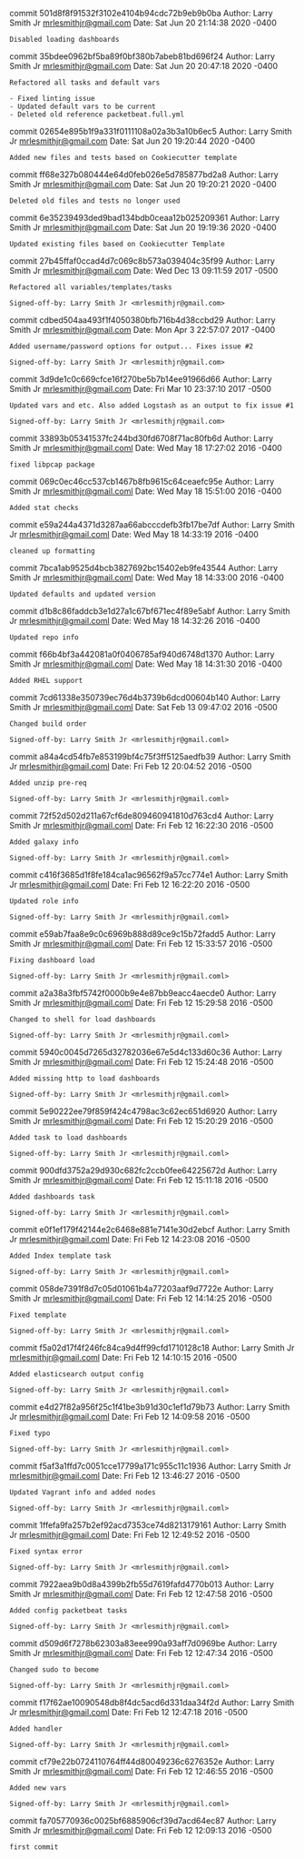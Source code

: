 commit 501d8f8f91532f3102e4104b94cdc72b9eb9b0ba
Author: Larry Smith Jr <mrlesmithjr@gmail.com>
Date:   Sat Jun 20 21:14:38 2020 -0400

    Disabled loading dashboards

commit 35bdee0962bf5ba89f0bf380b7abeb81bd696f24
Author: Larry Smith Jr <mrlesmithjr@gmail.com>
Date:   Sat Jun 20 20:47:18 2020 -0400

    Refactored all tasks and default vars
    
    - Fixed linting issue
    - Updated default vars to be current
    - Deleted old reference packetbeat.full.yml

commit 02654e895b1f9a331f0111108a02a3b3a10b6ec5
Author: Larry Smith Jr <mrlesmithjr@gmail.com>
Date:   Sat Jun 20 19:20:44 2020 -0400

    Added new files and tests based on Cookiecutter template

commit ff68e327b080444e64d0feb026e5d785877bd2a8
Author: Larry Smith Jr <mrlesmithjr@gmail.com>
Date:   Sat Jun 20 19:20:21 2020 -0400

    Deleted old files and tests no longer used

commit 6e35239493ded9bad134bdb0ceaa12b025209361
Author: Larry Smith Jr <mrlesmithjr@gmail.com>
Date:   Sat Jun 20 19:19:36 2020 -0400

    Updated existing files based on Cookiecutter Template

commit 27b45ffaf0ccad4d7c069c8b573a039404c35f99
Author: Larry Smith Jr <mrlesmithjr@gmail.com>
Date:   Wed Dec 13 09:11:59 2017 -0500

    Refactored all variables/templates/tasks
    
    Signed-off-by: Larry Smith Jr <mrlesmithjr@gmail.com>

commit cdbed504aa493f1f4050380bfb716b4d38ccbd29
Author: Larry Smith Jr <mrlesmithjr@gmail.com>
Date:   Mon Apr 3 22:57:07 2017 -0400

    Added username/password options for output... Fixes issue #2
    
    Signed-off-by: Larry Smith Jr <mrlesmithjr@gmail.com>

commit 3d9de1c0c669cfce16f270be5b7b14ee91966d66
Author: Larry Smith Jr <mrlesmithjr@gmail.com>
Date:   Fri Mar 10 23:37:10 2017 -0500

    Updated vars and etc. Also added Logstash as an output to fix issue #1
    
    Signed-off-by: Larry Smith Jr <mrlesmithjr@gmail.com>

commit 33893b05341537fc244bd30fd6708f71ac80fb6d
Author: Larry Smith Jr <mrlesmithjr@gmail.coml>
Date:   Wed May 18 17:27:02 2016 -0400

    fixed libpcap package

commit 069c0ec46cc537cb1467b8fb9615c64ceaefc95e
Author: Larry Smith Jr <mrlesmithjr@gmail.coml>
Date:   Wed May 18 15:51:00 2016 -0400

    Added stat checks

commit e59a244a4371d3287aa66abcccdefb3fb17be7df
Author: Larry Smith Jr <mrlesmithjr@gmail.coml>
Date:   Wed May 18 14:33:19 2016 -0400

    cleaned up formatting

commit 7bca1ab9525d4bcb3827692bc15402eb9fe43544
Author: Larry Smith Jr <mrlesmithjr@gmail.coml>
Date:   Wed May 18 14:33:00 2016 -0400

    Updated defaults and updated version

commit d1b8c86faddcb3e1d27a1c67bf671ec4f89e5abf
Author: Larry Smith Jr <mrlesmithjr@gmail.coml>
Date:   Wed May 18 14:32:26 2016 -0400

    Updated repo info

commit f66b4bf3a442081a0f0406785af940d6748d1370
Author: Larry Smith Jr <mrlesmithjr@gmail.coml>
Date:   Wed May 18 14:31:30 2016 -0400

    Added RHEL support

commit 7cd61338e350739ec76d4b3739b6dcd00604b140
Author: Larry Smith Jr <mrlesmithjr@gmail.coml>
Date:   Sat Feb 13 09:47:02 2016 -0500

    Changed build order
    
    Signed-off-by: Larry Smith Jr <mrlesmithjr@gmail.coml>

commit a84a4cd54fb7e853199bf4c75f3ff5125aedfb39
Author: Larry Smith Jr <mrlesmithjr@gmail.coml>
Date:   Fri Feb 12 20:04:52 2016 -0500

    Added unzip pre-req
    
    Signed-off-by: Larry Smith Jr <mrlesmithjr@gmail.coml>

commit 72f52d502d211a67cf6de809460941810d763cd4
Author: Larry Smith Jr <mrlesmithjr@gmail.coml>
Date:   Fri Feb 12 16:22:30 2016 -0500

    Added galaxy info
    
    Signed-off-by: Larry Smith Jr <mrlesmithjr@gmail.coml>

commit c416f3685d1f8fe184ca1ac96562f9a57cc774e1
Author: Larry Smith Jr <mrlesmithjr@gmail.coml>
Date:   Fri Feb 12 16:22:20 2016 -0500

    Updated role info
    
    Signed-off-by: Larry Smith Jr <mrlesmithjr@gmail.coml>

commit e59ab7faa8e9c0c6969b888d89ce9c15b72fadd5
Author: Larry Smith Jr <mrlesmithjr@gmail.coml>
Date:   Fri Feb 12 15:33:57 2016 -0500

    Fixing dashboard load
    
    Signed-off-by: Larry Smith Jr <mrlesmithjr@gmail.coml>

commit a2a38a3fbf5742f0000b9e4e87bb9eacc4aecde0
Author: Larry Smith Jr <mrlesmithjr@gmail.coml>
Date:   Fri Feb 12 15:29:58 2016 -0500

    Changed to shell for load dashboards
    
    Signed-off-by: Larry Smith Jr <mrlesmithjr@gmail.coml>

commit 5940c0045d7265d32782036e67e5d4c133d60c36
Author: Larry Smith Jr <mrlesmithjr@gmail.coml>
Date:   Fri Feb 12 15:24:48 2016 -0500

    Added missing http to load dashboards
    
    Signed-off-by: Larry Smith Jr <mrlesmithjr@gmail.coml>

commit 5e90222ee79f859f424c4798ac3c62ec651d6920
Author: Larry Smith Jr <mrlesmithjr@gmail.coml>
Date:   Fri Feb 12 15:20:29 2016 -0500

    Added task to load dashboards
    
    Signed-off-by: Larry Smith Jr <mrlesmithjr@gmail.coml>

commit 900dfd3752a29d930c682fc2ccb0fee64225672d
Author: Larry Smith Jr <mrlesmithjr@gmail.coml>
Date:   Fri Feb 12 15:11:18 2016 -0500

    Added dashboards task
    
    Signed-off-by: Larry Smith Jr <mrlesmithjr@gmail.coml>

commit e0f1ef179f42144e2c6468e881e7141e30d2ebcf
Author: Larry Smith Jr <mrlesmithjr@gmail.coml>
Date:   Fri Feb 12 14:23:08 2016 -0500

    Added Index template task
    
    Signed-off-by: Larry Smith Jr <mrlesmithjr@gmail.coml>

commit 058de7391f8d7c05d01061b4a77203aaf9d7722e
Author: Larry Smith Jr <mrlesmithjr@gmail.coml>
Date:   Fri Feb 12 14:14:25 2016 -0500

    Fixed template
    
    Signed-off-by: Larry Smith Jr <mrlesmithjr@gmail.coml>

commit f5a02d17f4f246fc84ca9d4ff99cfd1710128c18
Author: Larry Smith Jr <mrlesmithjr@gmail.coml>
Date:   Fri Feb 12 14:10:15 2016 -0500

    Added elasticsearch output config
    
    Signed-off-by: Larry Smith Jr <mrlesmithjr@gmail.coml>

commit e4d27f82a956f25c1f41be3b91d30c1ef1d79b73
Author: Larry Smith Jr <mrlesmithjr@gmail.coml>
Date:   Fri Feb 12 14:09:58 2016 -0500

    Fixed typo
    
    Signed-off-by: Larry Smith Jr <mrlesmithjr@gmail.coml>

commit f5af3a1ffd7c0051cce17799a171c955c11c1936
Author: Larry Smith Jr <mrlesmithjr@gmail.coml>
Date:   Fri Feb 12 13:46:27 2016 -0500

    Updated Vagrant info and added nodes
    
    Signed-off-by: Larry Smith Jr <mrlesmithjr@gmail.coml>

commit 1ffefa9fa257b2ef92acd7353ce74d8213179161
Author: Larry Smith Jr <mrlesmithjr@gmail.coml>
Date:   Fri Feb 12 12:49:52 2016 -0500

    Fixed syntax error
    
    Signed-off-by: Larry Smith Jr <mrlesmithjr@gmail.coml>

commit 7922aea9b0d8a4399b2fb55d7619fafd4770b013
Author: Larry Smith Jr <mrlesmithjr@gmail.coml>
Date:   Fri Feb 12 12:47:58 2016 -0500

    Added config packetbeat tasks
    
    Signed-off-by: Larry Smith Jr <mrlesmithjr@gmail.coml>

commit d509d6f7278b62303a83eee990a93aff7d0969be
Author: Larry Smith Jr <mrlesmithjr@gmail.coml>
Date:   Fri Feb 12 12:47:34 2016 -0500

    Changed sudo to become
    
    Signed-off-by: Larry Smith Jr <mrlesmithjr@gmail.coml>

commit f17f62ae10090548db8f4dc5acd6d331daa34f2d
Author: Larry Smith Jr <mrlesmithjr@gmail.coml>
Date:   Fri Feb 12 12:47:18 2016 -0500

    Added handler
    
    Signed-off-by: Larry Smith Jr <mrlesmithjr@gmail.coml>

commit cf79e22b0724110764ff44d80049236c6276352e
Author: Larry Smith Jr <mrlesmithjr@gmail.coml>
Date:   Fri Feb 12 12:46:55 2016 -0500

    Added new vars
    
    Signed-off-by: Larry Smith Jr <mrlesmithjr@gmail.coml>

commit fa705770936c0025bf6885906cf39d7acd64ec87
Author: Larry Smith Jr <mrlesmithjr@gmail.coml>
Date:   Fri Feb 12 12:09:13 2016 -0500

    first commit

